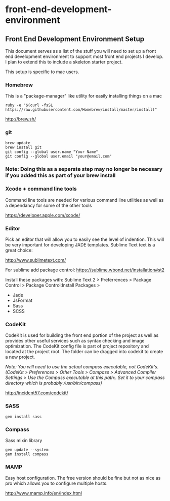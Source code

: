 front-end-development-environment
=================================

## Front End Development Environment Setup

This document serves as a list of the stuff you will need to set up a front end development environment to support most front end projects I develop. I plan to extend this to include a skeleton starter project. 

This setup is specific to mac users.

### Homebrew
This is a "package-manager" like utility for easily installing things on a mac

    ruby -e "$(curl -fsSL https://raw.githubusercontent.com/Homebrew/install/master/install)"

http://brew.sh/

### git

    brew update
    brew install git
    git config --global user.name "Your Name"
    git config --global user.email "your@email.com"

### Note: Doing this as a seperate step may no longer be necesary if you added this as part of your brew install
### Xcode + command line tools
Command line tools are needed for various command line utilities as well as a dependancy for some of the other tools

https://developer.apple.com/xcode/



### Editor
Pick an editor that will allow you to easily see the level of indention. This will be very important for developing JADE templates. Sublime Text text is a great choice:

http://www.sublimetext.com/


For sublime add package control:
https://sublime.wbond.net/installation#st2

Install these packages with:
Sublime Text 2 > Preferrences > Package Control > Package Control:Install Packages >

- Jade
- JsFormat
- Sass
- SCSS


### CodeKit
CodeKit is used for building the front end portion of the project as well as provides other useful services such as syntax checking and image optimization.
The CodeKit config file is part of project repository and located at the project root. The folder can be dragged into codekit to create a new project. 

*Note: You will need to use the actual compass executable, not CodeKit's. (CodeKit > Preferences > Other Tools > Compass > Advanced Compiler Settings > Use the Compass executable at this path:. Set it to your compass directory which is probably /usr/bin/compass)*

http://incident57.com/codekit/

### SASS

    gem install sass


### Compass
Sass mixin library

    gem update --system
    gem install compass


[http://compass-style.org/install/]: http://compass-style.org/install/


### MAMP
Easy host configuration. The free version should be fine but not as nice as pro which allows you to configure multiple hosts.

http://www.mamp.info/en/index.html


